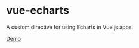 # vue-echarts

A custom directive for using Echarts in Vue.js apps.

[Demo][1]

[1]: http://panteng.me/demos/vue-echarts